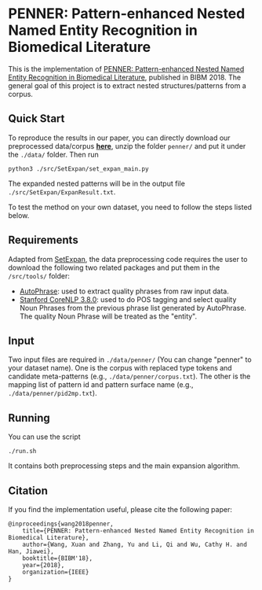 # PENNER: Pattern-enhanced Nested Named Entity Recognition in Biomedical Literature

This is the implementation of [PENNER: Pattern-enhanced Nested Named Entity Recognition in Biomedical Literature](), published in BIBM 2018. The general goal of this project is to extract nested structures/patterns from a corpus.

## Quick Start
To reproduce the results in our paper, you can directly download our preprocessed data/corpus **[here](https://drive.google.com/file/d/1fGUZ_OI_iAlmpsdi1O1Dq3HvTavAu-NJ/view?usp=sharing)**, unzip the folder ```penner/``` and put it under the ```./data/``` folder. Then run
```
python3 ./src/SetExpan/set_expan_main.py
```
The expanded nested patterns will be in the output file ```./src/SetExpan/ExpanResult.txt```.

To test the method on your own dataset, you need to follow the steps listed below.

## Requirements
Adapted from [SetExpan](https://github.com/mickeystroller/SetExpan), the data preprocessing code requires the user to download the following two related packages and put them in the ```/src/tools/``` folder:

* [AutoPhrase](https://github.com/shangjingbo1226/AutoPhrase): used to extract quality phrases from raw input data.
* [Stanford CoreNLP 3.8.0](https://stanfordnlp.github.io/CoreNLP/history.html): used to do POS tagging and select quality Noun Phrases from the previous phrase list generated by AutoPhrase. The quality Noun Phrase will be treated as the "entity".

## Input
Two input files are required in ```./data/penner/``` (You can change "penner" to your dataset name). One is the corpus with replaced type tokens and candidate meta-patterns (e.g., ```./data/penner/corpus.txt```). The other is the mapping list of pattern id and pattern surface name (e.g., ```./data/penner/pid2mp.txt```).

## Running
You can use the script
```
./run.sh
```
It contains both preprocessing steps and the main expansion algorithm.

## Citation
If you find the implementation useful, please cite the following paper:
```
@inproceedings{wang2018penner,
	title={PENNER: Pattern-enhanced Nested Named Entity Recognition in Biomedical Literature},
	author={Wang, Xuan and Zhang, Yu and Li, Qi and Wu, Cathy H. and Han, Jiawei},
	booktitle={BIBM'18},
	year={2018},
	organization={IEEE}
}
```
